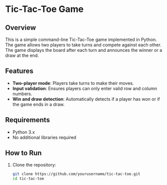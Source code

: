 # Tic-Tac-Toe Game

## Overview

This is a simple command-line Tic-Tac-Toe game implemented in Python. The game allows two players to take turns and compete against each other. The game displays the board after each turn and announces the winner or a draw at the end.

## Features

- **Two-player mode**: Players take turns to make their moves.
- **Input validation**: Ensures players can only enter valid row and column numbers.
- **Win and draw detection**: Automatically detects if a player has won or if the game ends in a draw.

## Requirements

- Python 3.x
- No additional libraries required

## How to Run

1. Clone the repository:
   ```bash
   git clone https://github.com/yourusername/tic-tac-toe.git
   cd tic-tac-toe
